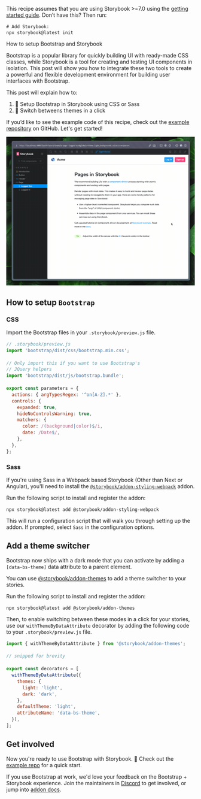 <div class="aside aside__no-top">

This recipe assumes that you are using Storybook >=7.0 using the [getting started guide](/docs/react/get-started/install). Don’t have this? Then run:

```shell
# Add Storybook:
npx storybook@latest init
```

</div>

<RecipeHeader>

How to setup Bootstrap and Storybook

</RecipeHeader>

Bootstrap is a popular library for quickly building UI with ready-made CSS classes, while Storybook is a tool for creating and testing UI components in isolation. This post will show you how to integrate these two tools to create a powerful and flexible development environment for building user interfaces with Bootstrap.

This post will explain how to:

1. 🔌 Setup Bootstrap in Storybook using CSS or Sass
2. 🎨 Switch betweens themes in a click

If you’d like to see the example code of this recipe, check out the [example repository](https://github.com/Integrayshaun/bootstrap-storybook-example) on GitHub. Let's get started!

![Completed styled-components example with theme switcher](https://raw.githubusercontent.com/Integrayshaun/bootstrap-storybook-example/main/.storybook/demo-recording.gif)

## How to setup `Bootstrap`

### CSS

Import the Bootstrap files in your `.storybook/preview.js` file.

```js
// .storybook/preview.js
import 'bootstrap/dist/css/bootstrap.min.css';

// Only import this if you want to use Bootstrap's
// JQuery helpers
import 'bootstrap/dist/js/bootstrap.bundle';

export const parameters = {
  actions: { argTypesRegex: '^on[A-Z].*' },
  controls: {
    expanded: true,
    hideNoControlsWarning: true,
    matchers: {
      color: /(background|color)$/i,
      date: /Date$/,
    },
  },
};
```

### Sass

If you're using Sass in a Webpack based Storybook (Other than Next or Angular), you'll need to install the [`@storybook/addon-styling-webpack`](https://storybook.js.org/addons/@storybook/addon-styling-webpack) addon.

Run the following script to install and register the addon:

```shell
npx storybook@latest add @storybook/addon-styling-webpack
```

This will run a configuration script that will walk you through setting up the addon. If prompted, select `Sass` in the configuration options.

## Add a theme switcher

Bootstrap now ships with a dark mode that you can activate by adding a `[data-bs-theme]` data attribute to a parent element.

You can use [@storybook/addon-themes](https://storybook.js.org/addons/@storybook/addon-themes/) to add a theme switcher to your stories.

Run the following script to install and register the addon:

```shell
npx storybook@latest add @storybook/addon-themes
```

Then, to enable switching between these modes in a click for your stories, use our `withThemeByDataAttribute` decorator by adding the following code to your `.storybook/preview.js` file.

```js
import { withThemeByDataAttribute } from '@storybook/addon-themes';

// snipped for brevity

export const decorators = [
  withThemeByDataAttribute({
    themes: {
      light: 'light',
      dark: 'dark',
    },
    defaultTheme: 'light',
    attributeName: 'data-bs-theme',
  }),
];
```

## Get involved

Now you're ready to use Bootstrap with Storybook. 🎉 Check out the [example repo](https://github.com/Integrayshaun/bootstrap-storybook-example) for a quick start.

If you use Bootstrap at work, we'd love your feedback on the Bootstrap + Storybook experience. Join the maintainers in [Discord](https://discord.gg/storybook) to get involved, or jump into [addon docs](/docs/react/addons/introduction).
